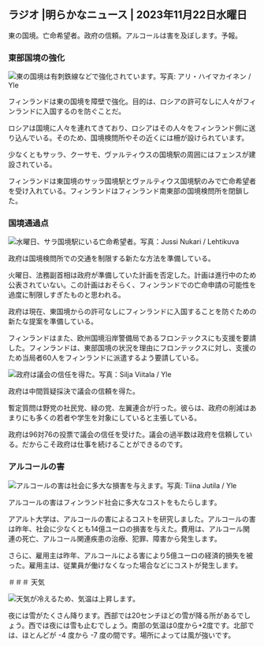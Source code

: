 ## ラジオ \|明らかなニュース \| 2023年11月22日水曜日

東の国境。亡命希望者。政府の信頼。アルコールは害を及ぼします。予報。

### 東部国境の強化

![東の国境は有刺鉄線などで強化されています。写真: アリ・ハイマカイネン / Yle](https://images.cdn.yle.fi/image/upload/c_crop,h_3078,w_5472,x_0,y_157/ar_1.7777777777777777,c_fill,g_faces,h_675,w_1200/dpr_1.0/q_auto:eco/f_auto/fl_lossy/v1700489748/39-1203622655b691ed016a)

フィンランドは東の国境を障壁で強化。目的は、ロシアの許可なしに人々がフィンランドに入国するのを防ぐことだ。

ロシアは国境に人々を連れてきており、ロシアはその人々をフィンランド側に送り込んでいる。そのため、国境検問所やその近くには柵が設けられています。

少なくともサッラ、クーサモ、ヴァルティウスの国境駅の周囲にはフェンスが建設されている。

フィンランドは東国境のサッラ国境駅とヴァルティウス国境駅のみで亡命希望者を受け入れている。フィンランドはフィンランド南東部の国境検問所を閉鎖した。

### 国境通過点

![水曜日、サラ国境駅にいる亡命希望者。写真：Jussi Nukari / Lehtikuva](https://images.cdn.yle.fi/image/upload/c_crop,h_2879,w_5119,x_0,y_429/ar_1.7777777777777777,c_fill,g_faces,h_675,w_1200/dpr_1.0/q_auto:eco/f_auto/fl_lossy/v1700655653/39-1204918655df1f3cef50)

政府は国境検問所での交通を制限する新たな方法を準備している。

火曜日、法務副首相は政府が準備していた計画を否定した。計画は進行中のため公表されていない。この計画はおそらく、フィンランドでの亡命申請の可能性を過度に制限しすぎたものと思われる。

政府は現在、東国境からの許可なしにフィンランドに入国することを防ぐための新たな提案を準備している。

フィンランドはまた、欧州国境沿岸警備局であるフロンテックスにも支援を要請した。フィンランドは、東部国境の状況を理由にフロンテックスに対し、支援のため当局者60人をフィンランドに派遣するよう要請している。

![政府は議会の信任を得た。写真：Silja Viitala / Yle](https://images.cdn.yle.fi/image/upload/c_crop,h_2241,w_3983,x_0,y_325/ar_1.7777777777777777,c_fill,g_faces,h_675,w_1200/dpr_1.0/q_auto:eco/f_auto/fl_lossy/v1696934704/39-118409465252a7d6dc9d)

政府は中間質疑採決で議会の信頼を得た。

暫定質問は野党の社民党、緑の党、左翼連合が行った。彼らは、政府の削減はあまりにも多くの若者や学生を対象にしていると主張している。

政府は96対76の投票で議会の信任を受けた。議会の過半数は政府を信頼している。だからこそ政府は仕事を続けることができるのです。

### アルコールの害

![アルコールの害は社会に多大な損害を与えます。写真: Tiina Jutila / Yle](https://images.cdn.yle.fi/image/upload/c_crop,h_2944,w_5235,x_0,y_312/ar_1.7777777777777777,c_fill,g_faces,h_675,w_1200/dpr_1.0/q_auto:eco/f_auto/fl_lossy/v1700406169/39-1203003655a1febe291f)

アルコールの害はフィンランド社会に多大なコストをもたらします。

アアルト大学は、アルコールの害によるコストを研究しました。アルコールの害は昨年、社会に少なくとも14億ユーロの損害を与えた。費用は、アルコール関連の死亡、アルコール関連疾患の治療、犯罪、障害から発生します。

さらに、雇用主は昨年、アルコールによる害により5億ユーロの経済的損失を被った。雇用主は、従業員が働けなくなった場合などにコストが発生します。

＃＃＃ 天気

![天気が冷えるため、気温は上昇します。](https://images.cdn.yle.fi/image/upload/c_crop,h_1080,w_1919,x_0,y_0/ar_1.7777777777777777,c_fill,g_faces,h_675,w_1200/dpr_1.0/q_auto:eco/f_auto/fl_lossy/v1700671048/39-1205140655e2e229bced)

夜には雪がたくさん降ります。西部では20センチほどの雪が降る所があるでしょう。西では夜には雪も止むでしょう。南部の気温は0度から+2度です。北部では、ほとんどが -4 度から -7 度の間です。場所によっては風が強いです。
